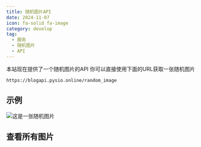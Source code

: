 ```yaml
---
title: 随机图片API
date: 2024-11-07
icon: fa-solid fa-image
category: develop
tag:
  - 服务
  - 随机图片
  - API
---
```


本站现在提供了一个随机图片的API 你可以直接使用下面的URL获取一张随机图片

```url
https://blogapi.pysio.online/random_image
```

<Randompicturecount />

<!-- more -->

## 示例

![这是一张随机图片](https://blogapi.pysio.online/random_image)

## 查看所有图片

<PictureList />